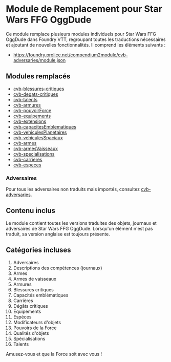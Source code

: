 # Module de Remplacement pour Star Wars FFG OggDude


Ce module remplace plusieurs modules individuels pour Star Wars FFG OggDude dans Foundry VTT, regroupant toutes les traductions nécessaires et ajoutant de nouvelles fonctionnalités. Il comprend les éléments suivants :
* https://foundry.prolice.net/compendium2module/cvb-adversaries/module.json

## Modules remplacés

- [cvb-blessures-critiques](https://foundry.prolice.net/compendium2module/cvb-blessures-critiques/module.json)
- [cvb-degats-critiques](https://foundry.prolice.net/compendium2module/cvb-degats-critiques/module.json)
- [cvb-talents](https://foundry.prolice.net/compendium2module/cvb-talents/module.json)
- [cvb-armures](https://foundry.prolice.net/compendium2module/cvb-armures/module.json)
- [cvb-pouvoirForce](https://foundry.prolice.net/compendium2module/cvb-pouvoirForce/module.json)
- [cvb-equipements](https://foundry.prolice.net/compendium2module/cvb-equipements/module.json)
- [cvb-extensions](https://foundry.prolice.net/compendium2module/cvb-extensions/module.json)
- [cvb-capacitesEmblematiques](https://foundry.prolice.net/compendium2module/cvb-capacitesEmblematiques/module.json)
- [cvb-vehiculesPlanetaires](https://foundry.prolice.net/compendium2module/cvb-vehiculesPlanetaires/module.json)
- [cvb-vehiculesSpaciaux](https://foundry.prolice.net/compendium2module/cvb-vehiculesSpaciaux/module.json)
- [cvb-armes](https://foundry.prolice.net/compendium2module/cvb-armes/module.json)
- [cvb-armesVaisseaux](https://foundry.prolice.net/compendium2module/cvb-armesVaisseaux/module.json)
- [cvb-specialisations](https://foundry.prolice.net/compendium2module/cvb-specialisations/module.json)
- [cvb-carrieres](https://foundry.prolice.net/compendium2module/cvb-carrieres/module.json)
- [cvb-especes](https://foundry.prolice.net/compendium2module/cvb-especes/module.json)

### Adversaires

Pour tous les adversaires non traduits mais importés, consultez [cvb-adversaries](https://foundry.prolice.net/compendium2module/cvb-adversaries/module.json).

## Contenu inclus

Le module contient toutes les versions traduites des objets, journaux et adversaires de Star Wars FFG OggDude. Lorsqu'un élément n'est pas traduit, sa version anglaise est toujours présente.

## Catégories incluses

1. Adversaires
2. Descriptions des compétences (journaux)
3. Armes
4. Armes de vaisseaux
5. Armures
6. Blessures critiques
7. Capacités emblématiques
8. Carrières
9. Dégâts critiques
10. Équipements
11. Espèces
12. Modificateurs d'objets
13. Pouvoirs de la Force
14. Qualités d'objets
15. Spécialisations
16. Talents

Amusez-vous et que la Force soit avec vous !

